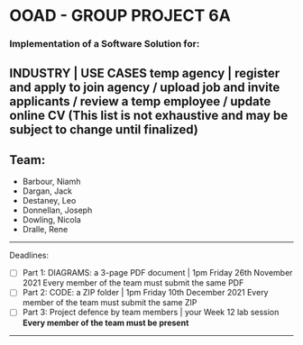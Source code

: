 # OOAD - GROUP PROJECT 6A
### Implementation of a Software Solution for:
**INDUSTRY    | USE CASES**
**temp agency | register and apply to join agency / upload job and invite applicants /  review a temp employee / update online CV**
(This list is not exhaustive and may be subject to change until finalized)
---
## Team:
- Barbour, Niamh
- Dargan, Jack
- Destaney, Leo
- Donnellan, Joseph 
- Dowling, Nicola
- Dralle, Rene
---
Deadlines:
- [ ] Part 1: DIAGRAMS: a 3-page PDF document   |   1pm Friday 26th November 2021
  Every member of the team must submit the same PDF
- [ ] Part 2: CODE: a ZIP folder                |   1pm Friday 10th December 2021
  Every member of the team must submit the same ZIP
- [ ] Part 3: Project defence by team members   |   your Week 12 lab session
  **Every member of the team must be present**
---



